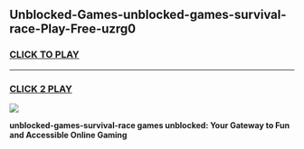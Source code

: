 
## Unblocked-Games-unblocked-games-survival-race-Play-Free-uzrg0
<h3>
<a href="https://premium76.site?title=unblocked-games-survival-race&ref=15A">CLICK TO PLAY</a></h3>
<hr>

<h3>
<a href="https://premium76.site?title=unblocked-games-survival-race&ref=15A">CLICK 2 PLAY</a>
  
</h3>

<a href="https://premium76.site?title=unblocked-games-survival-race&ref=15A"><img src="https://clearcache.store/games.png"></a>


**unblocked-games-survival-race games unblocked: Your Gateway to Fun and Accessible Online Gaming**

